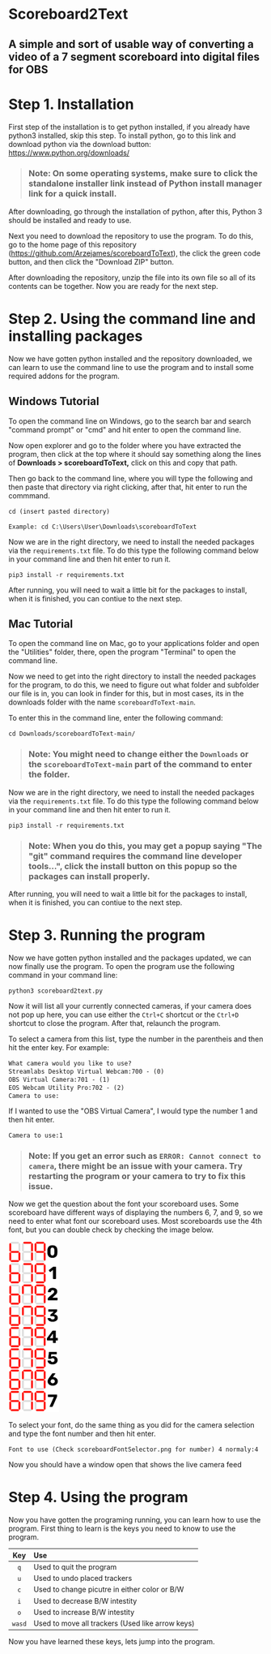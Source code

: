 # Scoreboard2Text

## A simple and sort of usable way of converting a video of a 7 segment scoreboard into digital files for OBS

# Step 1. Installation

First step of the installation is to get python installed, if you already have python3 installed, skip this step.
To install python, go to this link and download python via the download button: https://www.python.org/downloads/

> ### Note: On some operating systems, make sure to click the standalone installer link instead of Python install manager link for a quick install.

After downloading, go through the installation of python, after this, Python 3 should be installed and ready to use.

Next you need to download the repository to use the program. To do this, go to the home page of this repository (https://github.com/Arzejames/scoreboardToText), the click the green code button, and then click the "Download ZIP" button.

After downloading the repository, unzip the file into its own file so all of its contents can be together. Now you are ready for the next step.

# Step 2. Using the command line and installing packages

Now we have gotten python installed and the repository downloaded, we can learn to use the command line to use the program and to install some required addons for the program.

## Windows Tutorial

To open the command line on Windows, go to the search bar and search "command prompt" or "cmd" and hit enter to open the command line.

Now open explorer and go to the folder where you have extracted the program, then click at the top where it should say something along the lines of **Downloads > scoreboardToText,** click on this and copy that path.

Then go back to the command line, where you will type the following and then paste that directory via right clicking, after that, hit enter to run the commmand.

```
cd (insert pasted directory)
```

```
Example: cd C:\Users\User\Downloads\scoreboardToText
```

Now we are in the right directory, we need to install the needed packages via the `requirements.txt` file. To do this type the following command below in your command line and then hit enter to run it.

```
pip3 install -r requirements.txt
```

After running, you will need to wait a little bit for the packages to install, when it is finished, you can contiue to the next step.

## Mac Tutorial

To open the command line on Mac, go to your applications folder and open the "Utilities" folder, there, open the program "Terminal" to open the command line.

Now we need to get into the right directory to install the needed packages for the program, to do this, we need to figure out what folder and subfolder our file is in, you can look in finder for this, but in most cases, its in the downloads folder with the name `scoreboardToText-main`.

To enter this in the command line, enter the following command:

```
cd Downloads/scoreboardToText-main/
```

> ### Note: You might need to change either the `Downloads` or the `scoreboardToText-main` part of the command to enter the folder.

Now we are in the right directory, we need to install the needed packages via the `requirements.txt` file. To do this type the following command below in your command line and then hit enter to run it.

```
pip3 install -r requirements.txt
```

> ### Note: When you do this, you may get a popup saying "The "git" command requires the command line developer tools...", click the install button on this popup so the packages can install properly.

After running, you will need to wait a little bit for the packages to install, when it is finished, you can contiue to the next step.

# Step 3. Running the program

Now we have gotten python installed and the packages updated, we can now finally use the program. To open the program use the following command in your command line:

```
python3 scoreboard2text.py
```

Now it will list all your currently connected cameras, if your camera does not pop up here, you can use either the `Ctrl+C` shortcut or the `Ctrl+D` shortcut to close the program. After that, relaunch the program.

To select a camera from this list, type the number in the parentheis and then hit the enter key. For example:

```
What camera would you like to use?
Streamlabs Desktop Virtual Webcam:700 - (0)
OBS Virtual Camera:701 - (1)
EOS Webcam Utility Pro:702 - (2)
Camera to use:
```

If I wanted to use the "OBS Virtual Camera", I would type the number 1 and then hit enter.

```
Camera to use:1
```

> ### Note: If you get an error such as `ERROR: Cannot connect to camera`, there might be an issue with your camera. Try restarting the program or your camera to try to fix this issue.

Now we get the question about the font your scoreboard uses. Some scoreboard have different ways of displaying the numbers 6, 7, and 9, so we need to enter what font our scoreboard uses. Most scoreboards use the 4th font, but you can double check by checking the image below.

![scoreboardFontSelector.png](imgs/scoreboardFontSelector.png)

To select your font, do the same thing as you did for the camera selection and type the font number and then hit enter.

```
Font to use (Check scoreboardFontSelector.png for number) 4 normaly:4
```

Now you should have a window open that shows the live camera feed

# Step 4. Using the program

Now you have gotten the programing running, you can learn how to use the program. First thing to learn is the keys you need to know to use the program.

|  Key   | Use                                              |
| :----: | :----------------------------------------------- |
|  `q`   | Used to quit the program                         |
|  `u`   | Used to undo placed trackers                     |
|  `c`   | Used to change picutre in either color or B/W    |
|  `i`   | Used to decrease B/W intestity                   |
|  `o`   | Used to increase B/W intestity                   |
| `wasd` | Used to move all trackers (Used like arrow keys) |

Now you have learned these keys, lets jump into the program.

